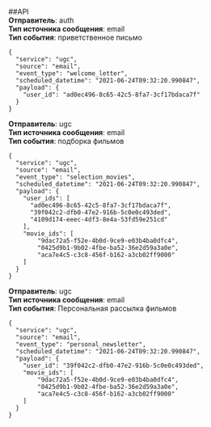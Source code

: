 ##API  
**Отправитель**: auth  
**Тип источника сообщения**: email  
**Тип события**: приветственное письмо  
```json5
{
  "service": "ugc",
  "source": "email",
  "event_type": "welcome_letter",
  "scheduled_datetime": "2021-06-24T09:32:20.990847",
  "payload": {
    "user_id": "ad0ec496-8c65-42c5-8fa7-3cf17bdaca7f"
  }
}
```

**Отправитель**: ugc  
**Тип источника сообщения**: email  
**Тип события**: подборка фильмов
```json5
{
  "service": "ugc",
  "source": "email",
  "event_type": "selection_movies",
  "scheduled_datetime": "2021-06-24T09:32:20.990847",
  "payload": {
    "user_ids": [
      "ad0ec496-8c65-42c5-8fa7-3cf17bdaca7f",
      "39f042c2-dfb0-47e2-916b-5c0e0c493ded",
      "4109d174-eeec-4df3-8e4a-53fd59e251cd"
    ],
    "movie_ids": [
        "9dac72a5-f52e-4b0d-9ce9-e03b4ba0dfc4",
        "0425d9b1-9b02-4fbe-ba52-36e2d59a3a0e",
        "aca7e4c5-c3c8-456f-b162-a3cb02ff9000"
    ]
  }
}
```

**Отправитель**: ugc  
**Тип источника сообщения**: email  
**Тип события**: Персональная рассылка фильмов
```json5
{
  "service": "ugc",
  "source": "email",
  "event_type": "personal_newsletter",
  "scheduled_datetime": "2021-06-24T09:32:20.990847",
  "payload": {
    "user_id": "39f042c2-dfb0-47e2-916b-5c0e0c493ded",
    "movie_ids": [
        "9dac72a5-f52e-4b0d-9ce9-e03b4ba0dfc4",
        "0425d9b1-9b02-4fbe-ba52-36e2d59a3a0e",
        "aca7e4c5-c3c8-456f-b162-a3cb02ff9000"
    ]
  }
}
```
